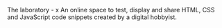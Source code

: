 The laboratory - x
An online space to test, display and share HTML, CSS and JavaScript code snippets created by a digital hobbyist.
